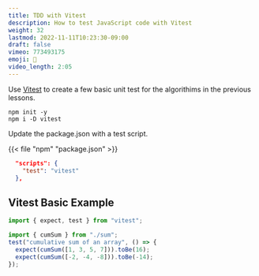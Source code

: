 ```yaml
---
title: TDD with Vitest
description: How to test JavaScript code with Vitest
weight: 32
lastmod: 2022-11-11T10:23:30-09:00
draft: false
vimeo: 773493175
emoji: 🧪
video_length: 2:05
---
```


Use [Vitest](https://vitest.dev/) to create a few basic unit test for the algorithims in the previous lessons.

```shell
npm init -y
npm i -D vitest
```

Update the package.json with a test script.

{{< file "npm" "package.json" >}}

```json
  "scripts": {
    "test": "vitest"
  },
```

## Vitest Basic Example

```js
import { expect, test } from "vitest";

import { cumSum } from "./sum";
test("cumulative sum of an array", () => {
  expect(cumSum([1, 3, 5, 7])).toBe(16);
  expect(cumSum([-2, -4, -8])).toBe(-14);
});
```
